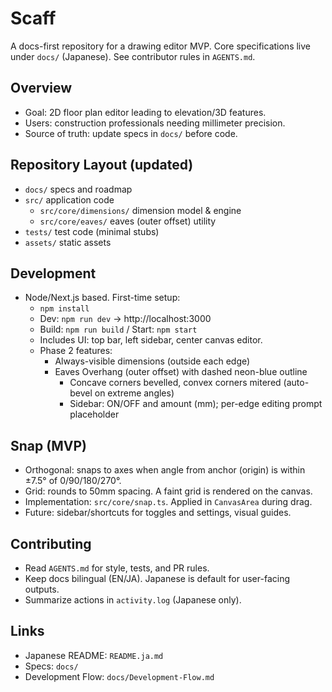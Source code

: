 # Scaff

A docs-first repository for a drawing editor MVP. Core specifications live under `docs/` (Japanese). See contributor rules in `AGENTS.md`.

## Overview
- Goal: 2D floor plan editor leading to elevation/3D features.
- Users: construction professionals needing millimeter precision.
- Source of truth: update specs in `docs/` before code.

## Repository Layout (updated)
- `docs/` specs and roadmap
- `src/` application code
  - `src/core/dimensions/` dimension model & engine
  - `src/core/eaves/` eaves (outer offset) utility
- `tests/` test code (minimal stubs)
- `assets/` static assets

## Development
- Node/Next.js based. First-time setup:
  - `npm install`
  - Dev: `npm run dev` → http://localhost:3000
  - Build: `npm run build` / Start: `npm start`
  - Includes UI: top bar, left sidebar, center canvas editor.
  - Phase 2 features:
    - Always-visible dimensions (outside each edge)
    - Eaves Overhang (outer offset) with dashed neon-blue outline
      - Concave corners bevelled, convex corners mitered (auto-bevel on extreme angles)
      - Sidebar: ON/OFF and amount (mm); per-edge editing prompt placeholder

## Snap (MVP)
- Orthogonal: snaps to axes when angle from anchor (origin) is within ±7.5° of 0/90/180/270°.
- Grid: rounds to 50mm spacing. A faint grid is rendered on the canvas.
- Implementation: `src/core/snap.ts`. Applied in `CanvasArea` during drag.
- Future: sidebar/shortcuts for toggles and settings, visual guides.

## Contributing
- Read `AGENTS.md` for style, tests, and PR rules.
- Keep docs bilingual (EN/JA). Japanese is default for user-facing outputs.
- Summarize actions in `activity.log` (Japanese only).

## Links
- Japanese README: `README.ja.md`
- Specs: `docs/`
- Development Flow: `docs/Development-Flow.md`
